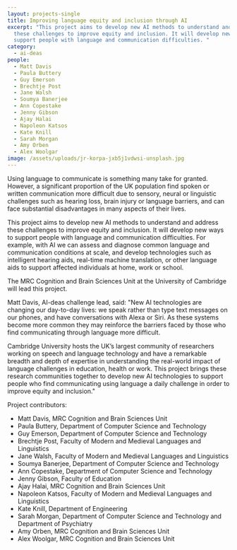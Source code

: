 ```yaml
---
layout: projects-single
title: Improving language equity and inclusion through AI
excerpt: "This project aims to develop new AI methods to understand and address
  these challenges to improve equity and inclusion. It will develop new ways to
  support people with language and communication difficulties. "
category:
  - ai-deas
people:
  - Matt Davis
  - Paula Buttery
  - Guy Emerson
  - Brechtje Post
  - Jane Walsh
  - Soumya Banerjee
  - Ann Copestake
  - Jenny Gibson
  - Ajay Halai
  - Napoleon Katsos
  - Kate Knill
  - Sarah Morgan
  - Amy Orben
  - Alex Woolgar
image: /assets/uploads/jr-korpa-jxb5j1vdwsi-unsplash.jpg
---
```

Using language to communicate is something many take for granted. However, a significant proportion of the UK population find spoken or written communication more difficult due to sensory, neural or linguistic challenges such as hearing loss, brain injury or language barriers, and can face substantial disadvantages in many aspects of their lives.

This project aims to develop new AI methods to understand and address these challenges to improve equity and inclusion. It will develop new ways to support people with language and communication difficulties. For example, with AI we can assess and diagnose common language and communication conditions at scale, and develop technologies such as intelligent hearing aids, real-time machine translation, or other language aids to support affected individuals at home, work or school.

The MRC Cognition and Brain Sciences Unit at the University of Cambridge will lead this project. 

Matt Davis, AI-deas challenge lead, said: "New AI technologies are changing our day-to-day lives: we speak rather than type text messages on our phones, and have conversations with Alexa or Siri. As these systems become more common they may reinforce the barriers faced by those who find communicating through language more difficult.

Cambridge University hosts the UK’s largest community of researchers working on speech and language technology and have a remarkable breadth and depth of expertise in understanding the real-world impact of language challenges in education, health or work. This project brings these research communities together to develop new AI technologies to support people who find communicating using language a daily challenge in order to improve equity and inclusion."

Project contributors:

* Matt Davis, MRC Cognition and Brain Sciences Unit
* Paula Buttery, Department of Computer Science and Technology
* Guy Emerson, Department of Computer Science and Technology
*  Brechtje Post, Faculty of Modern and Medieval Languages and Linguistics
* Jane Walsh, Faculty of Modern and Medieval Languages and Linguistics
* Soumya Banerjee, Department of Computer Science and Technology
* Ann Copestake, Department of Computer Science and Technology
* Jenny Gibson, Faculty of Education
* Ajay Halai, MRC Cognition and Brain Sciences Unit
* Napoleon Katsos, Faculty of Modern and Medieval Languages and Linguistics
* Kate Knill, Department of Engineering
* Sarah Morgan, Department of Computer Science and Technology and Department of Psychiatry
* Amy Orben, MRC Cognition and Brain Sciences Unit
* Alex Woolgar, MRC Cognition and Brain Sciences Unit